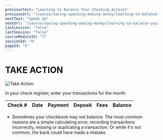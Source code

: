 ```yaml
---
previousText: "Learning to Balance Your Checking Account"
previousUrl: "/course/saving-spending-making-money/learning-to-balance-your-checking-account/learning-to-balance-your-checking-account"
nextText: "Speak Up"
nextUrl: "/course/saving-spending-making-money/learning-to-balance-your-checking-account/discussion"
lastLession: "false"
lastSession: "false"
courseModuleId: "3"
sessionId: "6"
pageId: "3"
---
```



# TAKE ACTION
![Take Action](/assets/img/take-action.jpg)

In your check register, enter your transactions for the month

| Check # | Date | Payment | Deposit | Fees | Balance |
|---------|------|---------|---------|------|---------|


- Sometimes your checkbook may not balance. The most common reasons are a simple calculating error, recording transactions incorrectly, missing or duplicating a transaction. Or while it's not common, the bank could have made a mistake.